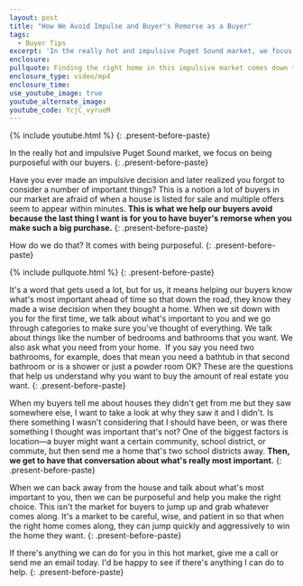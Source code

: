 ```yaml
---
layout: post
title: "How We Avoid Impulse and Buyer's Remorse as a Buyer"
tags:
  - Buyer Tips
excerpt: 'In the really hot and impulsive Puget Sound market, we focus on being purposeful with our buyers.   Have you ever made an impulsive decision and later realized you forgot to consider a number of important things?'
enclosure:
pullquote: Finding the right home in this impulsive market comes down to being purposeful.
enclosure_type: video/mp4
enclosure_time:
use_youtube_image: true
youtube_alternate_image:
youtube_code: YcjC_vyrueM
---
```



{% include youtube.html %}
{: .present-before-paste}

In the really hot and impulsive Puget Sound market, we focus on being purposeful with our buyers.
{: .present-before-paste}

Have you ever made an impulsive decision and later realized you forgot to consider a number of important things? This is a notion a lot of buyers in our market are afraid of when a house is listed for sale and multiple offers seem to appear within minutes. **This is what we help our buyers avoid because the last thing I want is for you to have buyer's remorse when you make such a big purchase.**
{: .present-before-paste}

How do we do that? It comes with being purposeful.
{: .present-before-paste}

{% include pullquote.html %}
{: .present-before-paste}

It's a word that gets used a lot, but for us, it means helping our buyers know what's most important ahead of time so that down the road, they know they made a wise decision when they bought a home. When we sit down with you for the first time, we talk about what's important to you and we go through categories to make sure you've thought of everything. We talk about things like the number of bedrooms and bathrooms that you want. We also ask what you need from your home. &nbsp;If you say you need two bathrooms, for example, does that mean you need a bathtub in that second bathroom or is a shower or just a powder room OK? These are the questions that help us understand why you want to buy the amount of real estate you want.
{: .present-before-paste}

When my buyers tell me about houses they didn't get from me but they saw somewhere else, I want to take a look at why they saw it and I didn't. Is there something I wasn't considering that I should have been, or was there something I thought was important that's not? One of the biggest factors is location—a buyer might want a certain community, school district, or commute, but then send me a home that's two school districts away. **Then, we get to have that conversation about what's really most important.**
{: .present-before-paste}

When we can back away from the house and talk about what's most important to you, then we can be purposeful and help you make the right choice. This isn't the market for buyers to jump up and grab whatever comes along. It's a market to be careful, wise, and patient in so that when the right home comes along, they can jump quickly and aggressively to win the home they want.
{: .present-before-paste}

If there's anything we can do for you in this hot market, give me a call or send me an email today. I'd be happy to see if there's anything I can do to help.
{: .present-before-paste}